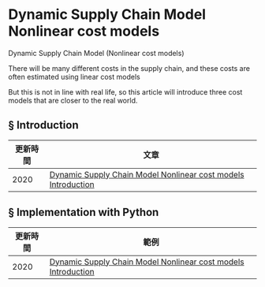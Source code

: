 # Dynamic Supply Chain Model Nonlinear cost models
Dynamic Supply Chain Model (Nonlinear cost models)

There will be many different costs in the supply chain, and these costs are often estimated using linear cost models  

But this is not in line with real life, so this article will introduce three cost models that are closer to the real world.

## § Introduction
|更新時間|文章|
|---|---|
|2020|[Dynamic Supply Chain Model Nonlinear cost models Introduction](https://github.com/wutsungyu/Dynamic-Supply-Chain-Model-Nonlinear-cost-models/blob/master/Dynamic%20Supply%20Chain%20Model%20Nonlinear%20cost%20models%20intro.md)|


## § Implementation with Python

|更新時間|範例|
|---|---|
|2020|[Dynamic Supply Chain Model Nonlinear cost models Introduction](https://github.com/wutsungyu/Dynamic-Supply-Chain-Model-Nonlinear-cost-models/tree/master/Example)|






